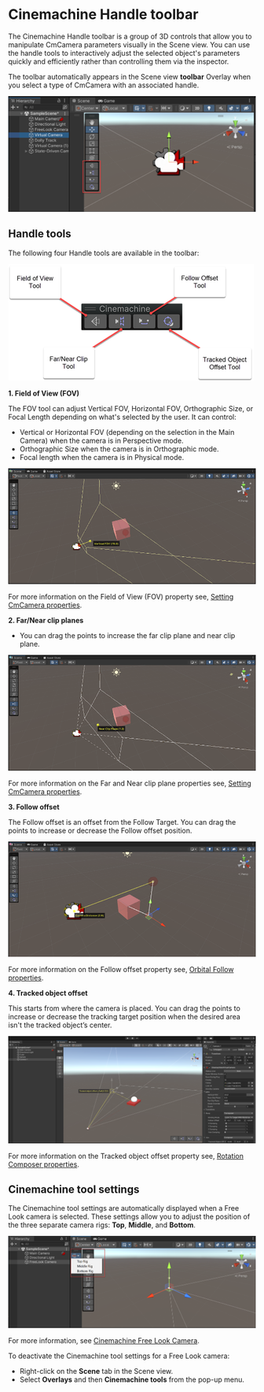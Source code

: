 # Cinemachine Handle toolbar

The Cinemachine Handle toolbar is a group of 3D controls that allow you to manipulate CmCamera parameters visually in the Scene view. You can use the handle tools to interactively adjust the selected object's parameters quickly and efficiently rather than controlling them via the inspector.

The toolbar automatically appears in the Scene view **toolbar** Overlay when you select a type of CmCamera with an associated handle.

![scene-view](images/scene-view.png)

## Handle tools

The following four Handle tools are available in the toolbar:

![handle-toolbar](images/handle-toolbar.png)

**1. Field of View (FOV)**

The FOV tool can adjust Vertical FOV, Horizontal FOV, Orthographic Size, or Focal Length depending on what's selected by the user. It can control:

* Vertical or Horizontal FOV (depending on the selection in the Main Camera) when the camera is in Perspective mode.
* Orthographic Size when the camera is in Orthographic mode.
* Focal length when the camera is in Physical mode.

![FOV](images/FOV.png)

For more information on the Field of View (FOV) property see, [Setting CmCamera properties](CinemachineVirtualCamera.md).

**2. Far/Near clip planes**

* You can drag the points to increase the far clip plane and near clip plane.

![clip-plane](images/clip-plane.png)

For more information on the Far and Near clip plane properties see, [Setting CmCamera properties](CinemachineVirtualCamera.md).

**3. Follow offset**

The Follow offset is an offset from the Follow Target. You can drag the points to increase or decrease the Follow offset position.

![follow-offset](images/follow-offset.png)

For more information on the Follow offset property see, [Orbital Follow properties](CinemachineBodyOrbitalTransposer.md).

**4. Tracked object offset**

This starts from where the camera is placed. You can drag the points to increase or decrease the tracking target position when the desired area isn't the tracked object’s center.

![tracked-object-offset](images/tracked-object-offset.png)

For more information on the Tracked object offset property see, [Rotation Composer properties](CinemachineAimRotationComposer.md).

## Cinemachine tool settings

The Cinemachine tool settings are automatically displayed when a Free Look camera is selected. These settings allow you to adjust the position of the three separate camera rigs: **Top**, **Middle**, and **Bottom**.

![overlays-menu](images/overlays-menu.png)

For more information, see [Cinemachine Free Look Camera](CinemachineFreeLook.md).

To deactivate the Cinemachine tool settings for a Free Look camera:

* Right-click on the **Scene** tab in the Scene view.
* Select **Overlays** and then **Cinemachine tools** from the pop-up menu.
